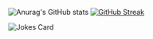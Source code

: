 ![Anurag's GitHub stats](https://github-readme-stats.vercel.app/api?username=Antenev&show_icons=true&theme=tokyonight)
[![GitHub Streak](https://github-readme-streak-stats.herokuapp.com?user=Antenev&theme=tokyonight&date_format=j%20M%5B%20Y%5D&exclude_days=Sun%2CSat&card_width=467)](https://git.io/streak-stats)
<!-- Markdown -->

![Jokes Card](https://readme-jokes.vercel.app/api)
